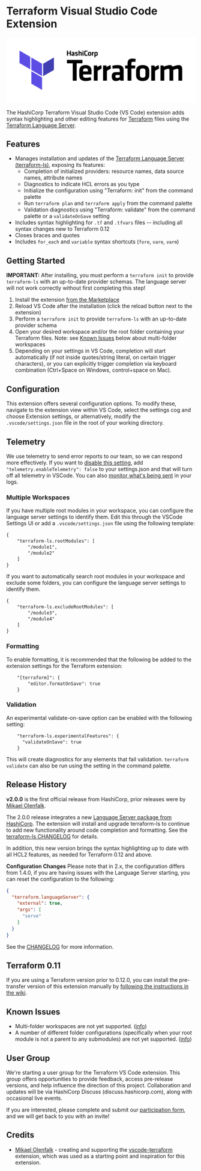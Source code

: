 # Terraform Visual Studio Code Extension

<img alt="HashiCorp Terraform" src="https://github.com/hashicorp/vscode-terraform/raw/HEAD/terraform-banner.png" width="600px">

The HashiCorp Terraform Visual Studio Code (VS Code) extension adds syntax highlighting and other editing features for <a href="https://www.terraform.io/">Terraform</a> files using the [Terraform Language Server](https://github.com/hashicorp/terraform-ls).

## Features

- Manages installation and updates of the [Terraform Language Server (terraform-ls)](https://github.com/hashicorp/terraform-ls), exposing its features:
  - Completion of initialized providers: resource names, data source names, attribute names
  - Diagnostics to indicate HCL errors as you type
  - Initialize the configuration using "Terraform: init" from the command palette
  - Run `terraform plan` and `terraform apply` from the command palette
  - Validation diagnostics using "Terraform: validate" from the command palette or a `validateOnSave` setting
- Includes syntax highlighting for `.tf` and `.tfvars` files -- including all syntax changes new to Terraform 0.12
- Closes braces and quotes
- Includes `for_each` and `variable` syntax shortcuts (`fore`, `vare`, `varm`)

## Getting Started

**IMPORTANT:** After installing, you must perform a `terraform init` to provide `terraform-ls` with an up-to-date provider schemas. The language server will not work correctly without first completing this step!

1. Install the extension [from the Marketplace](https://marketplace.visualstudio.com/items?itemName=HashiCorp.terraform)
1. Reload VS Code after the installation (click the reload button next to the extension)
1. Perform a `terraform init` to provide `terraform-ls` with an up-to-date provider schema
1. Open your desired workspace and/or the root folder containing your Terraform files. Note: see [Known Issues](#known-issues) below about multi-folder workspaces
1. Depending on your settings in VS Code, completion will start automatically (if not inside quotes/string literal, on certain trigger characters), or you can explicitly trigger completion via keyboard combination (Ctrl+Space on Windows, control+space on Mac).


## Configuration

This extension offers several configuration options. To modify these, navigate to the extension view within VS Code, select the settings cog and choose Extension settings, or alternatively, modify the `.vscode/settings.json` file in the root of your working directory. 

## Telemetry

We use telemetry to send error reports to our team, so we can respond more effectively. If you want to [disable this setting](https://code.visualstudio.com/docs/getstarted/telemetry#_disable-telemetry-reporting), add `"telemetry.enableTelemetry": false` to your settings.json and that will turn off all telemetry in VSCode. You can also [monitor what's being sent](https://code.visualstudio.com/docs/getstarted/telemetry#_output-channel-for-telemetry-events) in your logs.

### Multiple Workspaces
If you have multiple root modules in your workspace, you can configure the language server settings to identify them. Edit this through the VSCode Settings UI or add a `.vscode/settings.json` file using the following template:
```
{
    "terraform-ls.rootModules": [
        "/module1",
        "/module2"
    ]
}
```

If you want to automatically search root modules in your workspace and exclude some folders, you can configure the language server settings to identify them.
```
{
    "terraform-ls.excludeRootModules": [
        "/module3",
        "/module4"
    ]
}
```

### Formatting
To enable formatting, it is recommended that the following be added to the extension settings for the Terraform extension:
```
    "[terraform]": {
        "editor.formatOnSave": true
    }
```

### Validation
An experimental validate-on-save option can be enabled with the following setting:
```
    "terraform-ls.experimentalFeatures": {
      "validateOnSave": true
    }
```
This will create diagnostics for any elements that fail validation. `terraform validate` can also be run using the setting in the command palette.

## Release History

**v2.0.0**  is the first official release from HashiCorp, prior releases were by [Mikael Olenfalk](https://github.com/mauve).

The 2.0.0 release integrates a new [Language Server package from HashiCorp](https://github.com/hashicorp/terraform-ls). The extension will install and upgrade terraform-ls to continue to add new functionality around code completion and formatting. See the [terraform-ls CHANGELOG](https://github.com/hashicorp/terraform-ls/blob/main/CHANGELOG.md) for details.

In addition, this new version brings the syntax highlighting up to date with all HCL2 features, as needed for Terraform 0.12 and above.

**Configuration Changes** Please note that in 2.x, the configuration differs from 1.4.0, if you are having issues with the Language Server starting, you can reset the configuration to the following:

```json
{
  "terraform.languageServer": {
    "external": true,
    "args": [
      "serve"
    ]
  }
}
```

See the [CHANGELOG](https://github.com/hashicorp/vscode-terraform/blob/main/CHANGELOG.md) for more information.

## Terraform 0.11

If you are using a Terraform version prior to 0.12.0, you can install the pre-transfer version of this extension manually by [following the instructions in the wiki](https://github.com/hashicorp/vscode-terraform/wiki/Install-a-Pre-transfer-Version).

## Known Issues

* Multi-folder workspaces are not yet supported. ([info](https://github.com/hashicorp/vscode-terraform/issues/329#issuecomment-639378948))
* A number of different folder configurations (specifically when your root module is not a parent to any submodules) are not yet supported. ([info](https://github.com/hashicorp/terraform-ls/issues/32#issuecomment-649707345))

## User Group
We're starting a user group for the Terraform VS Code extension. This group offers opportunities to provide feedback, access pre-release versions, and help influence the direction of this project. Collaboration and updates will be via HashiCorp Discuss (discuss.hashicorp.com), along with occasional live events.

If you are interested, please complete and submit our [participation form](https://forms.gle/JY2Rwt3e657gRFHj9), and we will get back to you with an invite!

## Credits

- [Mikael Olenfalk](https://github.com/mauve) - creating and supporting the [vscode-terraform](https://github.com/mauve/vscode-terraform) extension, which was used as a starting point and inspiration for this extension.
